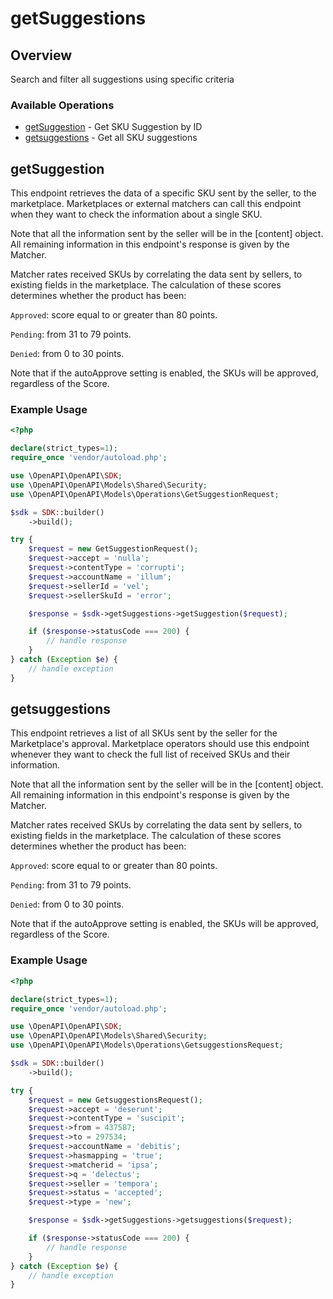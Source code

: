 # getSuggestions

## Overview

Search and filter all suggestions using specific criteria

### Available Operations

* [getSuggestion](#getsuggestion) - Get SKU Suggestion by ID
* [getsuggestions](#getsuggestions) - Get all SKU suggestions

## getSuggestion

This endpoint retrieves the data of a specific SKU sent by the seller, to the marketplace. Marketplaces or external matchers can call this endpoint when they want to check the information about a single SKU. 

Note that all the information sent by the seller will be in the [content] object. All remaining information in this endpoint's response is given by the Matcher. 

Matcher rates received SKUs by correlating the data sent by sellers, to existing fields in the marketplace. The calculation of these scores determines whether the product has been: 

`Approved`: score equal to or greater than 80 points. 

`Pending`: from 31 to 79 points.

`Denied`: from 0 to 30 points. 

Note that  if the autoApprove setting is enabled, the SKUs will be approved, regardless of the Score.

### Example Usage

```php
<?php

declare(strict_types=1);
require_once 'vendor/autoload.php';

use \OpenAPI\OpenAPI\SDK;
use \OpenAPI\OpenAPI\Models\Shared\Security;
use \OpenAPI\OpenAPI\Models\Operations\GetSuggestionRequest;

$sdk = SDK::builder()
    ->build();

try {
    $request = new GetSuggestionRequest();
    $request->accept = 'nulla';
    $request->contentType = 'corrupti';
    $request->accountName = 'illum';
    $request->sellerId = 'vel';
    $request->sellerSkuId = 'error';

    $response = $sdk->getSuggestions->getSuggestion($request);

    if ($response->statusCode === 200) {
        // handle response
    }
} catch (Exception $e) {
    // handle exception
}
```

## getsuggestions

This endpoint retrieves a list of all SKUs sent by the seller for the Marketplace's approval. Marketplace operators should use this endpoint whenever they want to check the full list of received SKUs and their  information. 

Note that all the information sent by the seller will be in the [content] object. All remaining information in this endpoint's response is given by the Matcher. 

Matcher rates received SKUs by correlating the data sent by sellers, to existing fields in the marketplace. The calculation of these scores determines whether the product has been: 

`Approved`: score equal to or greater than 80 points. 

`Pending`: from 31 to 79 points.

`Denied`: from 0 to 30 points. 

Note that  if the autoApprove setting is enabled, the SKUs will be approved, regardless of the Score.

### Example Usage

```php
<?php

declare(strict_types=1);
require_once 'vendor/autoload.php';

use \OpenAPI\OpenAPI\SDK;
use \OpenAPI\OpenAPI\Models\Shared\Security;
use \OpenAPI\OpenAPI\Models\Operations\GetsuggestionsRequest;

$sdk = SDK::builder()
    ->build();

try {
    $request = new GetsuggestionsRequest();
    $request->accept = 'deserunt';
    $request->contentType = 'suscipit';
    $request->from = 437587;
    $request->to = 297534;
    $request->accountName = 'debitis';
    $request->hasmapping = 'true';
    $request->matcherid = 'ipsa';
    $request->q = 'delectus';
    $request->seller = 'tempora';
    $request->status = 'accepted';
    $request->type = 'new';

    $response = $sdk->getSuggestions->getsuggestions($request);

    if ($response->statusCode === 200) {
        // handle response
    }
} catch (Exception $e) {
    // handle exception
}
```
